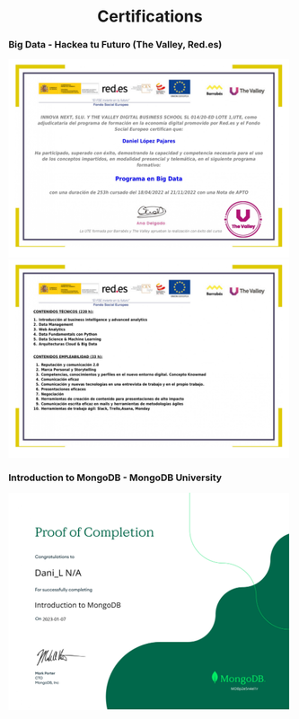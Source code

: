<div align='center'>
    <h1>Certifications</h1>
</div>


### Big Data - Hackea tu Futuro (The Valley, Red.es)

<p float="left">
  <img src="Images/014_L1_F1_MAD001_CER_ACREDITA_001_page-0001.jpg" width="500" />
  <img src="Images/014_L1_F1_MAD001_CER_ACREDITA_001_page-0002.jpg" width="500" /> 
</p>

### Introduction to MongoDB - MongoDB University

<p float="left">
  <img src="Images/dani-l-n-a-34923f0c-6669-4ec5-88ab-6d4340cfa932-certificate_page-0001.jpg" width="500" />
</p>